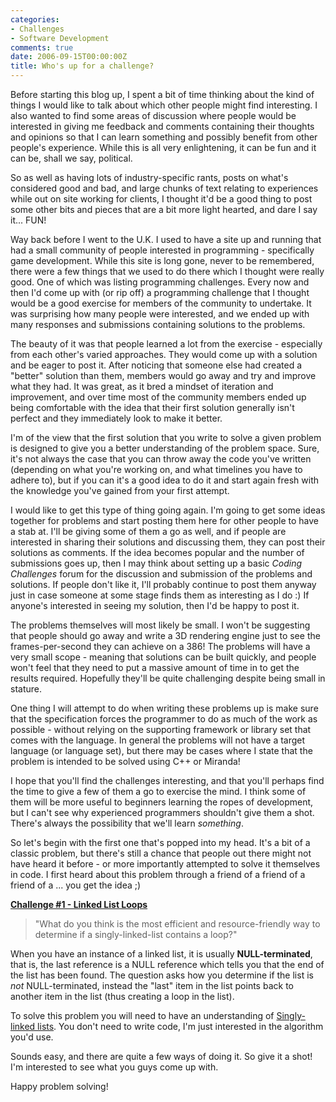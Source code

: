 ```yaml
---
categories:
- Challenges
- Software Development
comments: true
date: 2006-09-15T00:00:00Z
title: Who's up for a challenge?
---
```


Before starting this blog up, I spent a bit of time thinking about the kind of things I would like to talk about which other people might find interesting. I also wanted to find some areas of discussion where people would be interested in giving me feedback and comments containing their thoughts and opinions so that I can learn something and possibly benefit from other people's experience. While this is all very enlightening, it can be fun and it can be, shall we say, political.

So as well as having lots of industry-specific rants, posts on what's considered good and bad, and large chunks of text relating to experiences while out on site working for clients, I thought it'd be a good thing to post some other bits and pieces that are a bit more light hearted, and dare I say it... FUN!

Way back before I went to the U.K. I used to have a site up and running that had a small community of people interested in programming - specifically game development. While this site is long gone, never to be remembered, there were a few things that we used to do there which I thought were really good. One of which was listing programming challenges. Every now and then I'd come up with (or rip off) a programming challenge that I thought would be a good exercise for members of the community to undertake. It was surprising how many people were interested, and we ended up with many responses and submissions containing solutions to the problems.

The beauty of it was that people learned a lot from the exercise - especially from each other's varied approaches. They would come up with a solution and be eager to post it. After noticing that someone else had created a "better" solution than them, members would go away and try and improve what they had. It was great, as it bred a mindset of iteration and improvement, and over time most of the community members ended up being comfortable with the idea that their first solution generally isn't perfect and they immediately look to make it better.

I'm of the view that the first solution that you write to solve a given problem is designed to give you a better understanding of the problem space. Sure, it's not always the case that you can throw away the code you've written (depending on what you're working on, and what timelines you have to adhere to), but if you can it's a good idea to do it and start again fresh with the knowledge you've gained from your first attempt.

I would like to get this type of thing going again. I'm going to get some ideas together for problems and start posting them here for other people to have a stab at. I'll be giving some of them a go as well, and if people are interested in sharing their solutions and discussing them, they can post their solutions as comments. If the idea becomes popular and the number of submissions goes up, then I may think about setting up a basic <em>Coding Challenges</em> forum for the discussion and submission of the problems and solutions. If people don't like it, I'll probably continue to post them anyway just in case someone at some stage finds them as interesting as I do :) If anyone's interested in seeing my solution, then I'd be happy to post it.

The problems themselves will most likely be small. I won't be suggesting that people should go away and write a 3D rendering engine just to see the frames-per-second they can achieve on a 386! The problems will have a very small scope - meaning that solutions can be built quickly, and people won't feel that they need to put a massive amount of time in to get the results required. Hopefully they'll be quite challenging despite being small in stature.

One thing I will attempt to do when writing these problems up is make sure that the specification forces the programmer to do as much of the work as possible - without relying on the supporting framework or library set that comes with the language. In general the problems will not have a target language (or language set), but there may be cases where I state that the problem is intended to be solved using C++ or Miranda!

I hope that you'll find the challenges interesting, and that you'll perhaps find the time to give a few of them a go to exercise the mind. I think some of them will be more useful to beginners learning the ropes of development, but I can't see why experienced programmers shouldn't give them a shot. There's always the possibility that we'll learn <em>something</em>.

So let's begin with the first one that's popped into my head. It's a bit of a classic problem, but there's still a chance that people out there might not have heard it before - or more importantly attempted to solve it themselves in code. I first heard about this problem through a friend of a friend of a friend of a ... you get the idea ;)

<strong><u>Challenge #1 - Linked List Loops</u></strong>

<blockquote>"What do you think is the most efficient and resource-friendly way to determine if a singly-linked-list contains a loop?"</blockquote>

When you have an instance of a linked list, it is usually <strong>NULL-terminated</strong>, that is, the last reference is a NULL reference which tells you that the end of the list has been found. The question asks how you determine if the list is <em>not</em> NULL-terminated, instead the "last" item in the list points back to another item in the list (thus creating a loop in the list).

To solve this problem you will need to have an understanding of <a href="http://en.wikipedia.org/wiki/Linked_list#Singly-linked_list" title="Singly-linked list">Singly-linked lists</a>. You don't need to write code, I'm just interested in the algorithm you'd use.

Sounds easy, and there are quite a few ways of doing it. So give it a shot! I'm interested to see what you guys come up with.

Happy problem solving!
